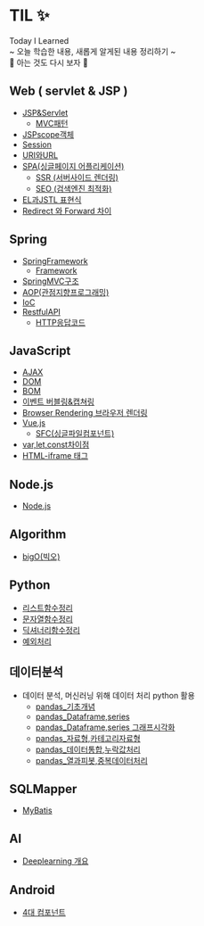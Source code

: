 # TIL :sparkles:
Today I Learned <br>
~ 오늘 학습한 내용, 새롭게 알게된 내용 정리하기 ~<br>
:ocean: 아는 것도 다시 보자 :ocean:

## Web ( servlet & JSP )
- [JSP&Servlet](https://github.com/100race/TIL/blob/main/Web/JSP&Servlet.md)
  - [MVC패턴](https://github.com/100race/TIL/blob/main/Web/JSP%26Servlet.md#mvc-pattern)
- [JSPscope객체](https://github.com/100race/TIL/blob/main/Web/JSPscope%EA%B0%9D%EC%B2%B4.md)
- [Session](https://github.com/100race/TIL/blob/main/Web/session.md)
- [URI와URL](https://github.com/100race/TIL/blob/main/Web/url%EA%B3%BCuri.md)
- [SPA(싱글페이지 어플리케이션)](https://github.com/100race/TIL/blob/main/Web/SPA.md)
  - [SSR (서버사이드 렌더링)](https://github.com/100race/TIL/blob/main/Web/SPA.md#ssr%EC%84%9C%EB%B2%84%EC%82%AC%EC%9D%B4%EB%93%9C%EB%A0%8C%EB%8D%94%EB%A7%81)
  - [SEO (검색엔진 최적화)](https://github.com/100race/TIL/blob/main/Web/SPA.md#%EB%8B%A8%EC%A0%90)
- [EL과JSTL 표현식](https://github.com/100race/TIL/blob/main/Web/EL%EA%B3%BCJSTL.md)
- [Redirect 와 Forward 차이](https://github.com/100race/TIL/blob/main/Web/Redirect%26Forward.md)

## Spring
- [SpringFramework](https://github.com/100race/TIL/blob/main/Spring/SpringFramework.md)
  - [Framework](https://github.com/100race/TIL/blob/main/Spring/SpringFramework.md)
- [SpringMVC구조](https://github.com/100race/TIL/blob/main/Spring/SpringMVC%EA%B5%AC%EC%A1%B0.md)
- [AOP(관점지향프로그래밍)](https://github.com/100race/TIL/blob/main/Spring/AOP.md)
- [IoC](https://github.com/100race/TIL/blob/main/Spring/IoC.md)
- [RestfulAPI](https://github.com/100race/TIL/blob/main/Spring/RestfulAPI.md)
  - [HTTP응답코드](https://github.com/100race/TIL/blob/main/Spring/RestfulAPI.md#http-%EC%83%81%ED%83%9C%EC%BD%94%EB%93%9C)

## JavaScript
- [AJAX](https://github.com/100race/TIL/blob/main/JavaScript/AJAX.md)
- [DOM](https://github.com/100race/TIL/blob/main/JavaScript/DOM.md)
- [BOM](https://github.com/100race/TIL/blob/main/JavaScript/BOM.md)
- [이벤트 버블링&캡쳐링](https://github.com/100race/TIL/blob/main/JavaScript/bubbling%26capturing.md)
- [Browser Rendering 브라우저 렌더링](https://github.com/100race/TIL/blob/main/JavaScript/%EB%B8%8C%EB%9D%BC%EC%9A%B0%EC%A0%80%EB%A0%8C%EB%8D%94%EB%A7%81.md)
- [Vue.js](https://github.com/100race/TIL/blob/main/JavaScript/Vue.js.md)
  - [SFC(싱글파일컴포넌트)](https://github.com/100race/TIL/blob/main/JavaScript/Vue.js.md#%EC%8B%B1%EA%B8%80-%ED%8C%8C%EC%9D%BC-%EC%BB%B4%ED%8F%AC%EB%84%8C%ED%8A%B8-sfc) 
- [var,let,const차이점](https://github.com/100race/TIL/blob/main/JavaScript/var%2Clet%2Cconst%EC%B0%A8%EC%9D%B4%EC%A0%90.md)
- [HTML-iframe 태그](https://github.com/100race/TIL/blob/main/Web/html_iframe.md)
## Node.js
- [Node.js](https://github.com/100race/TIL/blob/main/Node.js/Node.js.md)
  
## Algorithm
- [bigO(빅오)](https://github.com/100race/TIL/blob/main/Algorithm/big-O.md)

## Python
- [리스트함수정리](https://github.com/100race/TIL/blob/main/Python/%EB%A6%AC%EC%8A%A4%ED%8A%B8%ED%95%A8%EC%88%98%EC%A0%95%EB%A6%AC.md)
- [문자열함수정리](https://github.com/100race/TIL/blob/main/Python/%EB%AC%B8%EC%9E%90%EC%97%B4%ED%95%A8%EC%88%98%EC%A0%95%EB%A6%AC.md)
- [딕셔너리함수정리](https://github.com/100race/TIL/blob/main/Python/%EB%94%95%EC%85%94%EB%84%88%EB%A6%AC%ED%95%A8%EC%88%98%EC%A0%95%EB%A6%AC.md)
- [예외처리](https://github.com/100race/TIL/blob/main/Python/%EC%98%88%EC%99%B8%EC%B2%98%EB%A6%AC.ipynb)

## 데이터분석
- 데이터 분석, 머신러닝 위해 데이터 처리 python 활용
  - [pandas_기초개념](https://github.com/100race/TIL/blob/main/%EB%8D%B0%EC%9D%B4%ED%84%B0%EB%B6%84%EC%84%9D/pandas_%EA%B8%B0%EC%B4%88%EA%B0%9C%EB%85%90.ipynb)
  - [pandas_Dataframe,series](https://github.com/100race/TIL/blob/main/%EB%8D%B0%EC%9D%B4%ED%84%B0%EB%B6%84%EC%84%9D/pandas_%EB%8D%B0%EC%9D%B4%ED%84%B0%ED%94%84%EB%A0%88%EC%9E%84%EA%B3%BC%EC%8B%9C%EB%A6%AC%EC%A6%88.ipynb)
  - [pandas_Dataframe,series 그래프시각화](https://github.com/100race/TIL/blob/main/%EB%8D%B0%EC%9D%B4%ED%84%B0%EB%B6%84%EC%84%9D/pandas_Dataframe_series_%EA%B7%B8%EB%9E%98%ED%94%84%EC%8B%9C%EA%B0%81%ED%99%94.ipynb)
  - [pandas_자료형,카테고리자료형](https://github.com/100race/TIL/blob/main/%EB%8D%B0%EC%9D%B4%ED%84%B0%EB%B6%84%EC%84%9D/pandas_%EC%9E%90%EB%A3%8C%ED%98%95_%EC%B9%B4%ED%85%8C%EA%B3%A0%EB%A6%AC%EC%9E%90%EB%A3%8C%ED%98%95.ipynb)
  - [pandas_데이터통합,누락값처리](https://github.com/100race/TIL/blob/main/%EB%8D%B0%EC%9D%B4%ED%84%B0%EB%B6%84%EC%84%9D/pandas_%EB%8D%B0%EC%9D%B4%ED%84%B0%ED%86%B5%ED%95%A9_%EB%88%84%EB%9D%BD%EA%B0%92%EC%B2%98%EB%A6%AC.ipynb)
  - [pandas_열과피봇,중복데이터처리](https://github.com/100race/TIL/blob/main/%EB%8D%B0%EC%9D%B4%ED%84%B0%EB%B6%84%EC%84%9D/pandas_%EC%97%B4%EA%B3%BC%ED%94%BC%EB%B4%87_%EC%A4%91%EB%B3%B5%EB%8D%B0%EC%9D%B4%ED%84%B0.ipynb)


## SQLMapper
- [MyBatis](https://github.com/100race/TIL/blob/main/MyBatis/MyBatis.md)

## AI
- [Deeplearning 개요](https://github.com/100race/TIL/blob/main/AI/DeepLearning%EA%B0%9C%EC%9A%94.md)

## Android
- [4대 컴포넌트](https://github.com/100race/TIL/blob/main/Android/4%EB%8C%80%EC%BB%B4%ED%8F%AC%EB%84%8C%ED%8A%B8.md) <br>

